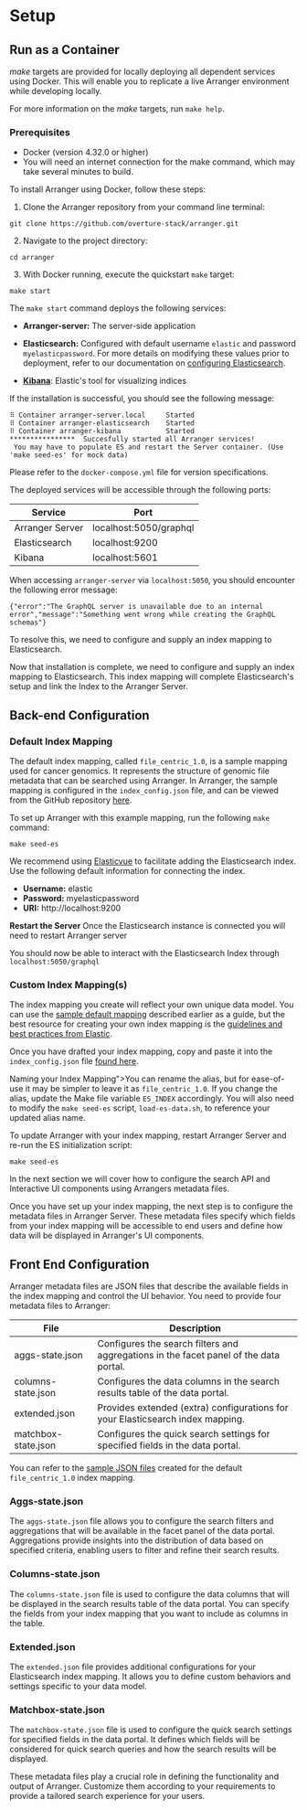 # Setup

## Run as a Container

*make* targets are provided for locally deploying all dependent services using Docker. This will enable you to replicate a live Arranger environment while developing locally.

For more information on the *make* targets, run `make help`.

### Prerequisites

- Docker (version 4.32.0 or higher)
- You will need an internet connection for the make command, which may take several minutes to build.

To install Arranger using Docker, follow these steps:

1. Clone the Arranger repository from your command line terminal:

```shell
git clone https://github.com/overture-stack/arranger.git
```

2. Navigate to the project directory:

```shell
cd arranger
```

3. With Docker running, execute the quickstart `make` target:

```shell
make start
```

The `make start` command deploys the following services:

  - **Arranger-server:** The server-side application

  - **Elasticsearch:** Configured with default username `elastic` and password `myelasticpassword`. For more details on modifying these values prior to deployment, refer to our documentation on <a href="/documentation/arranger/installation/authentication" target="_blank" rel="noopener noreferrer">configuring Elasticsearch</a>.

  - <a href="https://www.elastic.co/kibana" target="_blank" rel="noopener noreferrer">**Kibana**</a>: Elastic's tool for visualizing indices

If the installation is successful, you should see the following message:

```shell
⠿ Container arranger-server.local     Started               
⠿ Container arranger-elasticsearch    Started                              
⠿ Container arranger-kibana           Started                                                                
****************  Succesfully started all Arranger services! 
 You may have to populate ES and restart the Server container. (Use 'make seed-es' for mock data) 
```

Please refer to the `docker-compose.yml` file for version specifications.

The deployed services will be accessible through the following ports:

| Service | Port |
|--|--|
| Arranger Server | localhost:5050/graphql |
| Elasticsearch | localhost:9200 |
| Kibana | localhost:5601 |

When accessing `arranger-server` via `localhost:5050`, you should encounter the following error message:

```shell
{"error":"The GraphQL server is unavailable due to an internal error","message":"Something went wrong while creating the GraphQL schemas"}
```

To resolve this, we need to configure and supply an index mapping to Elasticsearch.


Now that installation is complete, we need to configure and supply an index mapping to Elasticsearch. This index mapping will complete Elasticsearch's setup and link the Index to the Arranger Server.

## Back-end Configuration

### Default Index Mapping

The default index mapping, called `file_centric_1.0`, is a sample mapping used for cancer genomics. It represents the structure of genomic file metadata that can be searched using Arranger.  In Arranger, the sample mapping is configured in the `index_config.json` file, and can be viewed from the GitHub repository <a href="https://github.com/overture-stack/arranger/blob/2edf185835fa5e9c5db84a9567bce66d03355623/docker/elasticsearch/index_config.json" target="_blank" rel="noopener noreferrer">here</a>.

To set up Arranger with this example mapping, run the following `make` command:

```shell
make seed-es
```

We recommend using <a href="https://elasticvue.com/" target="_blank" rel="noopener noreferrer">Elasticvue</a> to facilitate adding the Elasticsearch index. Use the following default information for connecting the index.

- **Username:** elastic
- **Password:** myelasticpassword
- **URI:** http://localhost:9200

**Restart the Server** Once the Elasticsearch instance is connected you will need to restart Arranger server

You should now be able to interact with the Elasticsearch Index through `localhost:5050/graphql`

### Custom Index Mapping(s)

The index mapping you create will reflect your own unique data model. You can use the <a href="https://github.com/overture-stack/arranger/blob/2edf185835fa5e9c5db84a9567bce66d03355623/docker/elasticsearch/index_config.json" target="_blank" rel="noopener noreferrer">sample default mapping</a> described earlier as a guide, but the best resource for creating your own index mapping is the <a href="https://www.elastic.co/guide/en/elasticsearch/reference/current/mapping.html" target="_blank" rel="noopener noreferrer">guidelines and best practices from Elastic</a>.

Once you have drafted your index mapping, copy and paste it into the `index_config.json` file <a href="https://github.com/overture-stack/arranger/blob/develop/docker/elasticsearch/index_config.json" target="_blank" rel="noopener noreferrer">found here</a>.

Naming your Index Mapping">You can rename the alias, but for ease-of-use it may be simpler to leave it as `file_centric_1.0`. If you change the alias, update the Make file variable `ES_INDEX` accordingly. You will also need to modify the `make seed-es` script, `load-es-data.sh`, to reference your updated alias name.

To update Arranger with your index mapping, restart Arranger Server and re-run the ES initialization script: 

```shell
make seed-es
``` 

In the next section we will cover how to configure the search API and Interactive UI components using Arrangers metadata files.


Once you have set up your index mapping, the next step is to configure the metadata files in Arranger Server. These metadata files specify which fields from your index mapping will be accessible to end users and define how data will be displayed in Arranger's UI components.

## Front End Configuration

Arranger metadata files are JSON files that describe the available fields in the index mapping and control the UI behavior. You need to provide four metadata files to Arranger:

| File | Description|
|--|--|
| aggs-state.json | Configures the search filters and aggregations in the facet panel of the data portal. |
| columns-state.json | Configures the data columns in the search results table of the data portal. |
| extended.json | Provides extended (extra) configurations for your Elasticsearch index mapping. |
| matchbox-state.json | Configures the quick search settings for specified fields in the data portal. |

You can refer to the <a href="https://github.com/overture-stack/dms/tree/develop/example-data/arranger_metadata" target="_blank" rel="noopener noreferrer">sample JSON files</a> created for the default `file_centric_1.0` index mapping.

<!--Elaboration would be nice here-->

### Aggs-state.json

The `aggs-state.json` file allows you to configure the search filters and aggregations that will be available in the facet panel of the data portal. Aggregations provide insights into the distribution of data based on specified criteria, enabling users to filter and refine their search results.

### Columns-state.json

The `columns-state.json` file is used to configure the data columns that will be displayed in the search results table of the data portal. You can specify the fields from your index mapping that you want to include as columns in the table.

### Extended.json

The `extended.json` file provides additional configurations for your Elasticsearch index mapping. It allows you to define custom behaviors and settings specific to your data model.

### Matchbox-state.json

The `matchbox-state.json` file is used to configure the quick search settings for specified fields in the data portal. It defines which fields will be considered for quick search queries and how the search results will be displayed.

These metadata files play a crucial role in defining the functionality and output of Arranger. Customize them according to your requirements to provide a tailored search experience for your users.
